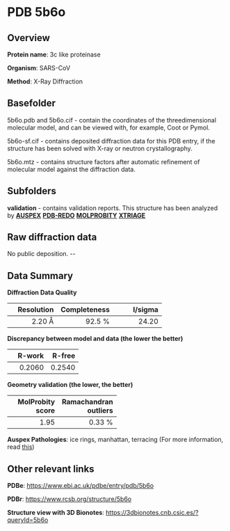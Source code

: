# PDB 5b6o

## Overview

**Protein name**: 3c like proteinase

**Organism**: SARS-CoV

**Method**: X-Ray Diffraction

## Basefolder

5b6o.pdb and 5b6o.cif - contain the coordinates of the threedimensional molecular model, and can be viewed with, for example, Coot or Pymol.

5b6o-sf.cif - contains deposited diffraction data for this PDB entry, if the structure has been solved with X-ray or neutron crystallography.

5b6o.mtz - contains structure factors after automatic refinement of molecular model against the diffraction data.

## Subfolders





**validation** - contains validation reports. This structure has been analyzed by [**AUSPEX**](https://github.com/thorn-lab/coronavirus_structural_task_force/tree/master/pdb/3c_like_proteinase/SARS-CoV/5b6o/validation/auspex) [**PDB-REDO**](https://github.com/thorn-lab/coronavirus_structural_task_force/tree/master/pdb/3c_like_proteinase/SARS-CoV/5b6o/validation/pdb-redo) [**MOLPROBITY**](https://github.com/thorn-lab/coronavirus_structural_task_force/tree/master/pdb/3c_like_proteinase/SARS-CoV/5b6o/validation/molprobity) [**XTRIAGE**](https://github.com/thorn-lab/coronavirus_structural_task_force/blob/master/pdb/3c_like_proteinase/SARS-CoV/5b6o/validation/Xtriage_output.log) 

## Raw diffraction data

No public deposition. --<br> 

## Data Summary
**Diffraction Data Quality**

|   | Resolution | Completeness| I/sigma |
|---|-------------:|----------------:|--------------:|
|   |2.20 Å|92.5  %|<img width=50/>24.20|

**Discrepancy between model and data (the lower the better)**

|   | **R-work**| **R-free**   
|---|-------------:|----------------:|           
||  0.2060|  0.2540|

**Geometry validation (the lower, the better)**

|   |**MolProbity<br>score**| **Ramachandran<br>outliers** 
|---|-------------:|----------------:|
||  1.95|  0.33 %|

**Auspex Pathologies**: ice rings, manhattan, terracing (For more information, read [this](https://github.com/thorn-lab/coronavirus_structural_task_force/blob/master/pdb/3c_like_proteinase/SARS-CoV/5b6o/validation/auspex/5b6o_auspex_comments.txt))

 



## Other relevant links 
**PDBe**:  https://www.ebi.ac.uk/pdbe/entry/pdb/5b6o
 
**PDBr**: https://www.rcsb.org/structure/5b6o 

**Structure view with 3D Bionotes**: https://3dbionotes.cnb.csic.es/?queryId=5b6o


